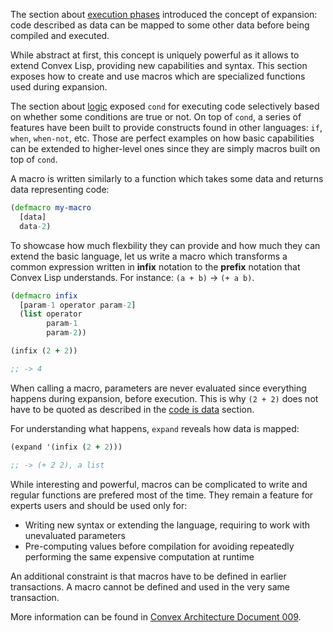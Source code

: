 The section about [execution phases](/cvm/execution-phases) introduced the concept of expansion: code described as data can be mapped to some other data before
being compiled and executed.

While abstract at first, this concept is uniquely powerful as it allows to extend Convex Lisp, providing new capabilities and syntax. This section
exposes how to create and use macros which are specialized functions used during expansion.


The section about [logic](/cvm/logic) exposed `cond` for executing code selectively based on whether some conditions are true or not. On top of `cond`,
a series of features have been built to provide constructs found in other languages: `if`, `when`, `when-not`, etc. Those are perfect examples on how
basic capabilities can be extended to higher-level ones since they are simply macros built on top of `cond`.

A macro is written similarly to a function which takes some data and returns data representing code:

```clojure
(defmacro my-macro
  [data]
  data-2)
```

To showcase how much flexbility they can provide and how much they can extend the basic language, let us write a macro which transforms a common
expression written in **infix** notation to the **prefix** notation that Convex Lisp understands. For instance: `(a + b)` -> `(+ a b)`.

```clojure
(defmacro infix
  [param-1 operator param-2]
  (list operator
        param-1
        param-2))

(infix (2 + 2))

;; -> 4
```

When calling a macro, parameters are never evaluated since everything happens during expansion, before execution. This is why `(2 + 2)` does not
have to be quoted as described in the [code is data](/cvm/code-is-data) section.

For understanding what happens, `expand` reveals how data is mapped:

```clojure
(expand '(infix (2 + 2)))

;; -> (+ 2 2), a list
```

While interesting and powerful, macros can be complicated to write and regular functions are prefered most of the time. They remain a feature for
experts users and should be used only for:

- Writing new syntax or extending the language, requiring to work with unevaluated parameters
- Pre-computing values before compilation for avoiding repeatedly performing the same expensive computation at runtime

An additional constraint is that macros have to be defined in earlier transactions. A macro cannot be defined and used in the very same transaction.

More information can be found in [Convex Architecture Document 009](https://github.com/Convex-Dev/design/tree/main/cad/009_expanders).
